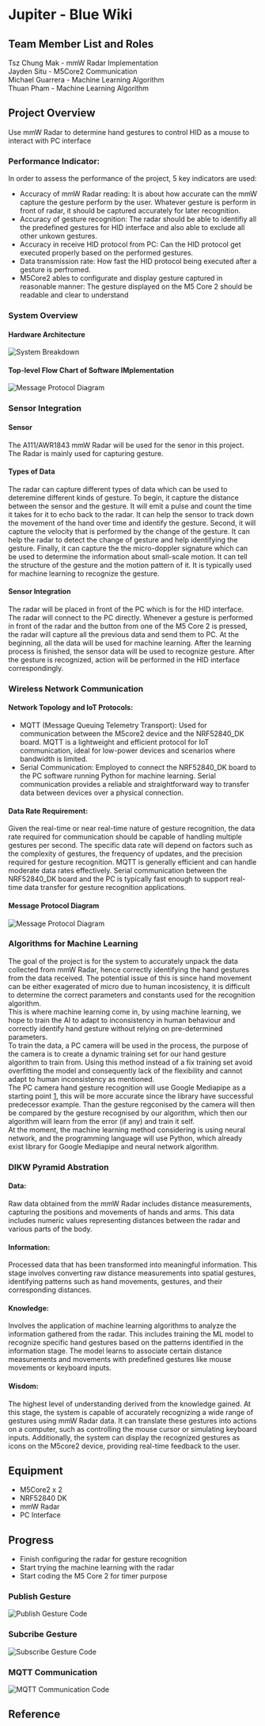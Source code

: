 # Jupiter - Blue Wiki
## Team Member List and Roles
Tsz Chung Mak - mmW Radar Implementation <br>
Jayden Situ - M5Core2 Communication <br>
Michael Guarrera - Machine Learning Algorithm <br>
Thuan Pham - Machine Learning Algorithm
## Project Overview
Use mmW Radar to determine hand gestures to control HID as a mouse to interact with PC interface
### Performance Indicator:
In order to assess the performance of the project, 5 key indicators are used:
- Accuracy of mmW Radar reading: It is about how accurate can the mmW capture the gesture perform by the user. Whatever gesture is perform in
front of radar, it should be captured accurately for later recognition.
- Accuracy of gesture recognition: The radar should be able to identifiy all the predefined gestures for HID interface and also able to exclude all 
other unkown gestures.
- Accuracy in receive HID protocol from PC: Can the HID protocol get executed properly based on the performed gestures.
- Data transmission rate: How fast the HID protocol being executed after a gesture is perfromed.
- M5Core2 ables to configurate and display gesture captured in reasonable manner: The gesture displayed on the M5 Core 2 should be readable and clear to understand
### System Overview
#### Hardware Architecture
![System Breakdown](SystemBreakdown.jpeg)
#### Top-level Flow Chart of Software IMplementation
![Message Protocol Diagram](flowchart.jpg)
### Sensor Integration
#### Sensor
The A111/AWR1843 mmW Radar will be used for the senor in this project. The Radar is mainly used for capturing gesture. 
#### Types of Data
The radar can capture different types of data which
can be used to deteremine different kinds of gesture. To begin, it capture the distance between the sensor and the gesture. It will emit a pulse and count the time it takes for it to
echo back to the radar. It can help the sensor to track down the movement of the hand over time and identify the gesture. Second, it will capture the velocity that is performed by the
change of the gesture. It can help the radar to detect the change of gesture and help identifying the gesture. Finally, it can capture the the micro-doppler signature which can be used
to determine the information about small-scale motion. It can tell the structure of the gesture and the motion pattern of it. It is typically used for machine learning to recognize
the gesture.
#### Sensor Integration
The radar will be placed in front of the PC which is for the HID interface. The radar will connect to the PC directly. Whenever a gesture is performed in front of the radar and 
the button from one of the M5 Core 2 is pressed, the radar will capture all the previous data and send them to PC. At the beginning, all the data will be used for machine learning.
After the learning process is finished, the sensor data will be used to recognize gesture. After the gesture is recognized, action will be performed in the HID interface correspondingly.
### Wireless Network Communication
#### Network Topology and IoT Protocols:
- MQTT (Message Queuing Telemetry Transport): Used for communication between the M5core2 device and the NRF52840_DK board. MQTT is a lightweight and efficient protocol for IoT communication, ideal for low-power devices and scenarios where bandwidth is limited.
- Serial Communication: Employed to connect the NRF52840_DK board to the PC software running Python for machine learning. Serial communication provides a reliable and straightforward way to transfer data between devices over a physical connection.
#### Data Rate Requirement:
Given the real-time or near real-time nature of gesture recognition, the data rate required for communication should be capable of handling multiple gestures per second. The specific data rate will depend on factors such as the complexity of gestures, the frequency of updates, and the precision required for gesture recognition.
MQTT is generally efficient and can handle moderate data rates effectively. Serial communication between the NRF52840_DK board and the PC is typically fast enough to support real-time data transfer for gesture recognition applications.
#### Message Protocol Diagram
![Message Protocol Diagram](protocol_diagram.jpeg)
### Algorithms for Machine Learning
The goal of the project is for the system to accurately unpack the data collected from mmW Radar, hence correctly identifying the hand gestures from the data received. The potential issue of this is since hand movement can be either exagerated of micro due to human incosistency, it is difficult to determine the correct parameters and constants used for the recognition algorithm.<br>
This is where machine learning come in, by using machine learning, we hope to train the AI to adapt to inconsistency in human behaviour and correctly identify hand gesture without relying on pre-determined parameters.<br>
To train the data, a PC camera will be used in the process, the purpose of the camera is to create a dynamic training set for our hand gesture algorithm to train from. Using this method instead of a fix training set avoid overfitting the model and consequently lack of the flexibility and cannot adapt to human inconsistency as mentioned.<br>
The PC camera hand gesture recognition will use Google Mediapipe as a starting point [1], this will be more accurate since the library have successful predecessor example. Than the gesture regconised by the camera will then be compared by the gesture recognised by our algorithm, which then our algorithm will learn from the error (if any) and train it self. <br>
At the moment, the machine learning method considering is using neural network, and the programming language will use Python, which already exist library for Google Mediapipe and neural network algorithm.

### DIKW Pyramid Abstration
#### Data:
Raw data obtained from the mmW Radar includes distance measurements, capturing the positions and movements of hands and arms. This data includes numeric values representing distances between the radar and various parts of the body.
#### Information:
Processed data that has been transformed into meaningful information. This stage involves converting raw distance measurements into spatial gestures, identifying patterns such as hand movements, gestures, and their corresponding distances.
#### Knowledge:
Involves the application of machine learning algorithms to analyze the information gathered from the radar. This includes training the ML model to recognize specific hand gestures based on the patterns identified in the information stage. The model learns to associate certain distance measurements and movements with predefined gestures like mouse movements or keyboard inputs.
#### Wisdom:
The highest level of understanding derived from the knowledge gained. At this stage, the system is capable of accurately recognizing a wide range of gestures using mmW Radar data. It can translate these gestures into actions on a computer, such as controlling the mouse cursor or simulating keyboard inputs. Additionally, the system can display the recognized gestures as icons on the M5core2 device, providing real-time feedback to the user.
## Equipment
- M5Core2 x 2
- NRF52840 DK
- mmW Radar
- PC Interface
## Progress
- Finish configuring the radar for gesture recognition
- Start trying the machine learning with the radar
- Start coding the M5 Core 2 for timer purpose

### Publish Gesture

![Publish Gesture Code](PublishGesture.jpeg)

### Subcribe Gesture

![Subscribe Gesture Code](SubscribeGesture.jpeg) 

### MQTT Communication

![MQTT Communication Code](MQTT.jpeg)

## Reference
[1]: https://developers.google.com/mediapipe/solutions/vision/gesture_recognizer
